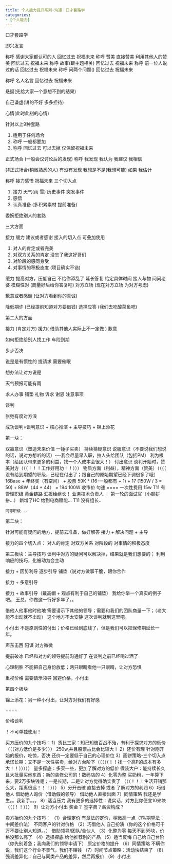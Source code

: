 ```yaml
---
title: 个人能力提升系列-沟通｜口才套路学
categories:
- [个人能力]
---
```


口才套路学

即兴发言

称呼 感谢大家都认可的人 回忆过去 祝福未来
称呼 赞美 直接赞美 利用其他人的赞美 回忆过去 祝福未来
称呼 故事(跟主题相关) 回忆过去 祝福未来
称呼 前一位人说过的话 回忆过去 祝福未来
称呼 问两个问题() 回忆过去 祝福未来

称呼 名人名言 回忆过去 祝福未来

悬疑(先给大家一个意想不到的结果)

自己谦虚(讲的不好 多多担待)

心情(此时此刻的心情)

针对以上9种套路

1. 适用于任何场合
2. 称呼  一般都要加
3. 称呼 回忆过去 可以去掉 仅保留祝福未来

正式场合 (一般会议讨论后的发现)
称呼 我发现 我认为 我建议 我相信

非正式场合(稍微熟悉的人)
有没有发现 我想是不是(我想可能) 如果 我估计

称呼 接力感悟 祝福未来
三个切入点 

1. 接力 天气(雨 雪) 历史事件 突发事件
2. 感悟 
3. 认真准备 (多积累素材 提前准备)

委婉拒绝别人的套路

三大方面

接力 缓力 建议或者感谢
接入的切入点 可叠加使用

1. 对人的肯定或者完美 
2. 对双方关系的肯定 没忘了我这好哥们
3. 对阶段的感同身受
4. 对事情的积极态度 (项目确实不错)

缓力 
提高对方，压低自己 不给你添乱了
延长答复 给定具体时间 
接人与物 问问老婆
模糊性对 (商量好后给你答复吧)
对方立场 (现在对方立场 为对方考虑)

歉意或者感谢 (让对方看到你的真诚)

降低期许 (已经提前知道对方要借钱)
选择应答 (我们去吃酸菜鱼吧)

第二大的方面

接力 (肯定对方) 援力( 借助其他人实际上不一定做 ) 歉意

如何拒绝给别人找工作
车险到期

步步否决

说是是有惯性的 提请求  需要催眠

想办法让对方说是

天气预报可能有雨

求人办事
铺垫 礼物 诉求 谢恩 注意事项


谈判

张弛有度对方浪

成功谈判=谈判意识 + 核心推演 + 主导技巧 + 锦上添花

第一块：

双赢意识（塑造未来价值 一锤子买卖）
持续猜疑意识
说服意识（不要说我们想说的话，说对方想听的话）---我会尽量早入职，拉人头给团队（包括PM）
利为根本（给团队带来更多的利益，找一个人成本会很大！）
付出意识
    谈判开始时，赞美对方（（（！！！工作好用功！！）））
    物质方面（利益），精神方面（赞美）（（（（ 没有给到期望的职级，已经在付出了；跟自己的原始期望已经下调很多了哦）
    16Base + 年终奖（有空间） + 股票
    59K * (16-一般都有 + 1) + 17 (150W / 3 = 50) + 88W（44 + 44） = 194 100W
        收市价 匀速 ====
    一次性费用 15w
    T11 有管理职级 黄金链路 汇报给组长！ 业务技术负责人 ｜ 第一轮的面试官（小额拼拼...） 新增了HC 给到电商赋能...
    T11 没有组长..

    同等职级...

第二块：

针对可能有疑问的地方，提前去准备，做好解答
接力 + 解决问题 + 主导

接力的四个切入点：
对人的肯定
对双方关系
对阶段的
对事情的积极态度

第三板块：主导技巧
谈判中对方的疑问可以解决掉，结果就是我们想要的；
利用响应的技巧，化被动为会主动

接力 + 因势利导
    逐步引导
    铺垫（说对方做事干脆，跟你合作

接力 + 多意引导

 接力 + 故事引导（戴高帽 + 观点有利于自己的铺垫）
    我给你举一个真实的例子吧。 王总，你做这一行好多年了。。

借他人他事他时他地
    需要请示下其他的领导；需要和我们的团队商量一下；（老大能不出动就不出动）
    这个地方不太安静
    这次谈判就到这里吧。

小付出
    不是原则性的付出；价格已经到底线了，但是我们可以把保修期延长一年。

声东击西
    阳谋 对方微微

提前破冰
    已经和对方的领导提前沟通好了
    在谈判之前已经喝过酒了

心理制胜
    不能把自己身份放低；两只眼睛看他一只眼睛，让对方恐惧

重视价格
    需要请示领导
    回避价格，小付出

第四个板块

锦上添花：另一种小付出，让对方对我们有好感

====

价格谈判

！不可单独使用！

买方压价的九个技巧：
1）货比三家：知己知彼百战不殆，有利于探求对方的低价（（（对方低价是多少））） 250w,并且股票占比会比较大！
2）还价有理
    针对刚开始的报价，吃惊，否决
    还价一定要低于自己的心理价位
3）画饼策略-三个切入点
    承诺长期：又不是一次性买卖，给对方台阶下（（（（（！！找一个高P的成本有多大！！）））））
    量多探底：多买一些，更加了解对方的低价
    假装大户：能持续长久且大批量买他东西；新的装修公司的！数码店的
4）化零为整
    买奶粉，一年算下来，要2万多块钱呢；一是长期，二是让对方觉得确实贵了 （（（！！！生活开销那么大，距离很远！！！）））
5）分开击破
    直接去掉 或者 了解对方的利润
6）巧借他人
    借助他人询价（借助假的领导）
    借助他人直接出面
7）同情策略
    我还是学生。。我新手。。。
8）适当压力
    我有更多的选择性：说实话，对方比你便宜10来块（（（！！）））
9）让对方小付出
    奖金？ 签字费？薪资构成？

卖方抬价的九个技巧：
（1）合理定价
    有章法的定价，稍微高一点（1%期望法；中间差价法）
    不同客户的针对价格
（2）巧借他人
    自己扮演（你的这个价格可千万不要让别人知道。。）
    借助领导/团队/合伙人
（3）化整为零
    每天不到55块，价格没那么高了
（4）选择探底
    给他推荐别的产品
（5）适当反悔
    自己给自己台阶（你先别着急；我向我们的领导申请下）
    原定价格的提升
（6）同情策略
    不瞒你说，我们这个行业不景气，我们不赚钱
（7）时间节点策略：活动快结束了
（8）强调差异化：自己与同类产品的差异，然后再报价
（9）小付出